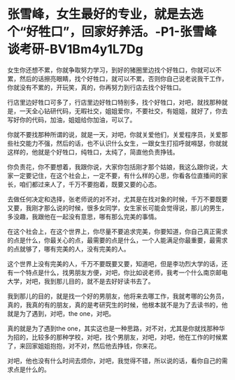 # 张雪峰，女生最好的专业，就是去选个“好牲口”，回家好养活。-P1-张雪峰谈考研-BV1Bm4y1L7Dg

女生你还想不累，你就争取努力学习，到好的猪圈里边找个好牲口，你就可以不累，然后的话擦亮眼睛，找个好牲口，就可以不累，否则你自己说老说我干工作，你就没有不累的，开玩笑，真的，你再努力到行店去找个好牲口。

行店里边好牲口可多了，行店里边好牲口特别多，找个好牲口，对吧，就找那种就是，一天全心钻研代码，无暇社交，姐姐爱你，不要社交，有姐姐，就好了，你去写好你的代码，加油，姐姐给你加油，可以了。

你就不要找那种所谓的说，就是一天，对吧，你就关爱他们，关爱程序员，关爱那些社交能力不强，然后的话，也不认识什么女生，一跟女生打招呼就嘚瑟，你就就这样的，他就是个好牲口，纯牲口，太纯了，简直他负责挣钱。

你负责花，你不要想着，我跟你说，大家你包括刚才那个姑娘，我这么跟你说，大家一定要记住，在这个社会上，一定不要，有什么样的心思，你看各位直播间的家长，咱们都过来人了，千万不要抱着，既要又要的心态。

去做任何决定和选择，张老师说的对不对，尤其是在找对象的时候，千万不要既要又要，我刚才那么说的时候，很多女同学，女生家长可能会觉得说，那儿的男生，多没趣，我跟他在一起没有意思，哪有那么完美的事情。

在这个社会上，在这个世界上，你尽量不要追求完美，你要知道，你自己真正需求的点是什么，你最关心的点，最需要的点是什么，一个人能满足你最重要，最需求的点就够了，哪有完美的人，没有完美的人。

这个世界上没有完美的人，千万不要既要又要，知道吧，但是李功烈大学的话，还有一个特点是什么，找男朋友方便，对吧，你比如说老师，我考一个什么南京邮电大学，对吧，我到那儿目的，就不是去好好读书去了。

我到那儿的目的，就是找一个好的男朋友，他将来去哪工作，我就考哪的公务员，真的，我真的有的朋友，真的是考研究生的时候，他根本就不是为了去读书的，他就是为了遇到，对吧，the one，对吧。

真的就是为了遇到the one，其实这也是一种思路，对不对，尤其是你就找那种华为招的，比较多的那种学校，对吧，找个男朋友，对吧，对吧，他在工作的时候累了，来回家姐姐抱抱，对不对，然后他去挣钱，你来花。

对吧，他也没有什么时间去烦你，对吧，我觉得不错，所以说的话，看你自己的需求点是什么的。